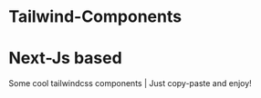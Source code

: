 # Tailwind-Components
# Next-Js based
Some cool tailwindcss components | Just copy-paste and enjoy!
